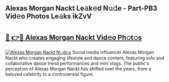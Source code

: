 ## Alexas Morgan Nackt Le𝚊k𝚎d N𝚞𝚍e - Part-PB3 Vid𝚎o Photos Le𝚊ks ikZvV

# <h2><a href="http://fb3eul.evod.top/?m=Alexas+Morgan+Nackt">🔗 👉🔴 Alexas Morgan Nackt Vid𝚎o Ph𝚘t𝚘s</a></h2>

[![Alexas Morgan Nackt N𝚞d𝚎s](https://i.imgur.com/8V9OHl7.gif)](http://fb3eul.evod.top/?m=Alexas+Morgan+Nackt)
Social media influencer Alexas Morgan Nackt who creates engaging lifestyle and dance content, featuring solo and collaborative dance trend performances and mini vlogs. The public's perception of Alexas Morgan Nackt has shifted over the years, from a beloved celebrity to a controversial figure. 
